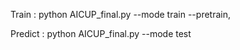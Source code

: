 Train : python AICUP_final.py --mode train --pretrain, 

Predict : python AICUP_final.py --mode test
